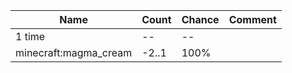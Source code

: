| Name                  | Count | Chance | Comment |
| --------------------- | ----- | ------ | ------- |
| 1 time                |    -- |     -- |         |
| minecraft:magma_cream | -2..1 |   100% |         |